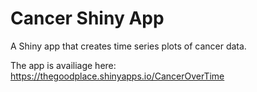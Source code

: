 # Cancer Shiny App
A Shiny app that creates time series plots of cancer data. 

The app is availiage here:
https://thegoodplace.shinyapps.io/CancerOverTime


